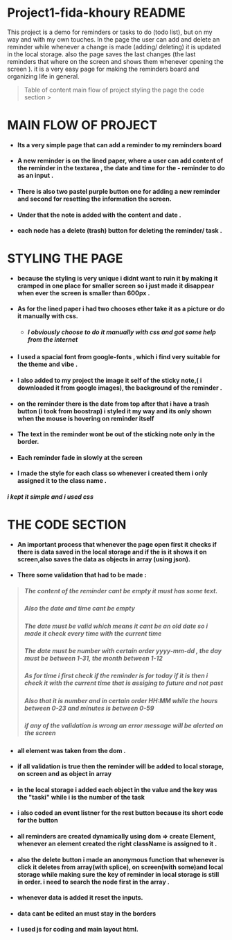 # Project1-fida-khoury README

This project is a demo for reminders or tasks to do (todo list), but on my way and with my own touches.
In the page the user can add and delete an reminder while whenever a change is made (adding/ deleting) it is updated in the local storage.
also the page saves the last changes (the last reminders that where on the screen and shows them whenever opening the screen ).
it is a very easy page for making the reminders board and organizing life in general.

>Table of content 
 >main flow of project 
  >styling the page
   >the code section
    >


# MAIN FLOW OF PROJECT
* #### Its a very simple page that can add a reminder to my reminders board 
* #### A new reminder is on the lined paper, where a user can add content of the reminder in the textarea , the date and time for the - reminder to do as an input .
- #### There is also two pastel purple button one for adding a new reminder and second for resetting the information the screen.
- #### Under that the note is added with the content and date .
- #### each node has a delete (trash) button for deleting the reminder/ task .

# STYLING THE PAGE
- #### because the styling is very unique i didnt want to ruin it by making it cramped in one place for smaller screen so i just made it disappear when ever the screen is smaller than 600px .
- #### As for the lined paper i had two chooses ether take it as a picture or do it manually with css.
    - ##### I obviously choose to do it manually with css and got some help from the internet 
- #### I used a spacial font from google-fonts , which i find very suitable for the theme and vibe .
- #### I also added to my project the image it self of the sticky note,( i downloaded it from google images), the background of the reminder .
- #### on the reminder there is the date from top after that i have a trash button (i took from boostrap) i styled it my way and its only shown when the mouse is hovering on reminder itself 
- #### The text in the reminder wont be out of the sticking note only in the border.
- #### Each reminder fade in slowly at the screen 
- #### I made the style for each class so whenever i created them i only assigned it to the class name .
##### i kept it simple and i used css 

# THE CODE SECTION 
- #### An important process that whenever the page open first it checks if there is data saved in the local storage and if the is it shows it on screen,also saves the data as objects in array (using json).
- #### There some validation that had to be made  :
>##### The content of the reminder cant be empty it must has some text.
>##### Also the date and time cant be empty
>##### The date must be valid which means it cant be an old date so i made it check every time with the current time 
>##### The date must be number with certain order yyyy-mm-dd , the day must be between 1-31, the month between 1-12
>##### As for time i first check if the reminder is for today if it is then i check it with the current time that is assiging to future and not past
>##### Also that it is number and in certain order HH:MM while the hours between 0-23 and minutes is between 0-59
>##### if any of the validation is wrong an error message will be alerted on the screen 
- #### all element was taken from the dom .
- #### if all validation is true then the reminder will be added to local storage, on screen and as object in array 
- #### in the local storage i added each object in the value and the key was the "taski" while i is the number of the task
- #### i also coded an event listner for the rest button because its short code for the button 
- #### all reminders are created dynamically using dom => create Element, whenever an element created the right className is assigned to it .
- #### also the delete button i made an anonymous function that whenever is click it deletes from array(with splice), on screen(with some)and local storage while making sure the key of reminder in local storage is still in order. i need to search the node first in the array .
- #### whenever data is added it reset the inputs.
- #### data cant be edited an must stay in the borders 
- #### I used js for coding and main layout html.


